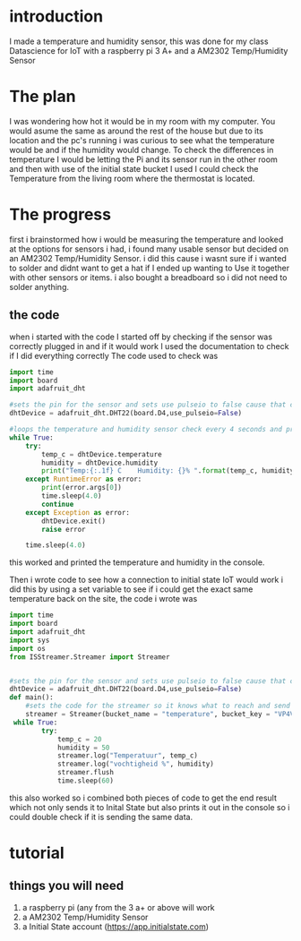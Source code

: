 # introduction
I made a temperature and humidity sensor, this was done for my class Datascience for IoT with a raspberry pi 3 A+ and a AM2302 Temp/Humidity Sensor

# The plan
I was wondering how hot it would be in my room with my computer. You would asume the same as around the rest of the house but due to its location and the pc's running i was curious to see what the temperature would be and if the humidity would change.
To check the differences in temperature I would be letting the Pi and its sensor run in the other room and then with use of the initial state bucket I used I could check the Temperature from the living room where the thermostat is located.

# The progress
first i brainstormed how i would be measuring the temperature and looked at the options for sensors i had, i found many usable sensor but decided on an AM2302 Temp/Humidity Sensor. i did this cause i wasnt sure if i wanted to solder and didnt want to get a hat if I ended up wanting to Use it together with other sensors or items. i also bought a breadboard so i did not need to solder anything.
## the code
when i started with the code I started off by checking if the sensor was correctly plugged in and if it would work I used the documentation to check if I did everything correctly The code used to check was
```py
import time 
import board
import adafruit_dht

#sets the pin for the sensor and sets use pulseio to false cause that could lead to trouble with raspberry pi's
dhtDevice = adafruit_dht.DHT22(board.D4,use_pulseio=False)  

#loops the temperature and humidity sensor check every 4 seconds and prints it out
while True:
    try:
        temp_c = dhtDevice.temperature
        humidity = dhtDevice.humidity
        print("Temp:{:.1f} C    Humidity: {}% ".format(temp_c, humidity))
    except RuntimeError as error:
        print(error.args[0])
        time.sleep(4.0)
        continue
    except Exception as error:
        dhtDevice.exit()
        raise error

    time.sleep(4.0)
```
this worked and printed the temperature and humidity in the console.

Then i wrote code to see how a connection to initial state IoT would work i did this by using a set variable to see if i could get the exact same temperature back on the site, the code i wrote was
```py
import time 
import board
import adafruit_dht
import sys
import os
from ISStreamer.Streamer import Streamer


#sets the pin for the sensor and sets use pulseio to false cause that could lead to trouble with raspberry pi's
dhtDevice = adafruit_dht.DHT22(board.D4,use_pulseio=False)
def main():
    #sets the code for the streamer so it knows what to reach and send data to 
    streamer = Streamer(bucket_name = "temperature", bucket_key = "VP4VD667DY6R" , access_key = "ist_SXF4wLmu-wj2dcSFuz4dQfWfAy_4WJMO")
 while True:
        try:
            temp_c = 20
            humidity = 50
            streamer.log("Temperatuur", temp_c)
            streamer.log("vochtigheid %", humidity)
            streamer.flush
            time.sleep(60)
```
this also worked so i combined both pieces of code to get the end result which not only sends it to Inital State but also prints it out in the console so i could double check if it is sending the same data.

# tutorial
## things you will need
1. a raspberry pi (any from the 3 a+ or above will work
2. a AM2302 Temp/Humidity Sensor
3. a Initial State account (https://app.initialstate.com)
